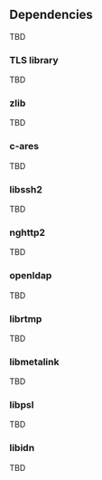 ## Dependencies

TBD

### TLS library

TBD

### zlib

TBD

### c-ares

TBD

### libssh2

TBD

### nghttp2

TBD

### openldap

TBD

### librtmp

TBD

### libmetalink

TBD

### libpsl

TBD

### libidn

TBD

